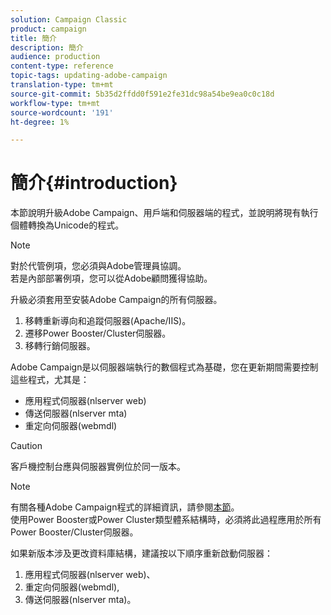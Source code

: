 ```yaml
---
solution: Campaign Classic
product: campaign
title: 簡介
description: 簡介
audience: production
content-type: reference
topic-tags: updating-adobe-campaign
translation-type: tm+mt
source-git-commit: 5b35d2ffdd0f591e2fe31dc98a54be9ea0c0c18d
workflow-type: tm+mt
source-wordcount: '191'
ht-degree: 1%

---
```



# 簡介{#introduction}

本節說明升級Adobe Campaign、用戶端和伺服器端的程式，並說明將現有執行個體轉換為Unicode的程式。

>[!NOTE]
>
>對於代管例項，您必須與Adobe管理員協調。\
>若是內部部署例項，您可以從Adobe顧問獲得協助。

升級必須套用至安裝Adobe Campaign的所有伺服器。

1. 移轉重新導向和追蹤伺服器(Apache/IIS)。
1. 遷移Power Booster/Cluster伺服器。
1. 移轉行銷伺服器。

Adobe Campaign是以伺服器端執行的數個程式為基礎，您在更新期間需要控制這些程式，尤其是：

* 應用程式伺服器(nlserver web)
* 傳送伺服器(nlserver mta)
* 重定向伺服器(webmdl)

>[!CAUTION]
>
>客戶機控制台應與伺服器實例位於同一版本。

>[!NOTE]
>
>有關各種Adobe Campaign程式的詳細資訊，請參閱[本節](../../installation/using/general-architecture.md#logical-application-layer)。\
>使用Power Booster或Power Cluster類型體系結構時，必須將此過程應用於所有Power Booster/Cluster伺服器。

如果新版本涉及更改資料庫結構，建議按以下順序重新啟動伺服器：

1. 應用程式伺服器(nlserver web)、
1. 重定向伺服器(webmdl),
1. 傳送伺服器(nlserver mta)。

